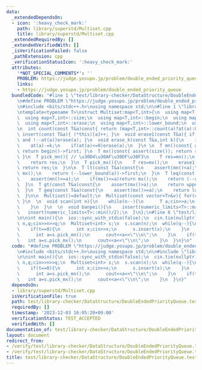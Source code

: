 ```yaml
---
data:
  _extendedDependsOn:
  - icon: ':heavy_check_mark:'
    path: library/superstd/Multiset.cpp
    title: library/superstd/Multiset.cpp
  _extendedRequiredBy: []
  _extendedVerifiedWith: []
  _isVerificationFailed: false
  _pathExtension: cpp
  _verificationStatusIcon: ':heavy_check_mark:'
  attributes:
    '*NOT_SPECIAL_COMMENTS*': ''
    PROBLEM: https://judge.yosupo.jp/problem/double_ended_priority_queue
    links:
    - https://judge.yosupo.jp/problem/double_ended_priority_queue
  bundledCode: "#line 1 \"test/library-checker/DataStructure/DoubleEndedPriorityQueue.test.cpp\"\
    \n#define PROBLEM \"https://judge.yosupo.jp/problem/double_ended_priority_queue\"\
    \n#include <bits/stdc++.h>\nusing namespace std;\n\n#line 1 \"library/superstd/Multiset.cpp\"\
    \ntemplate<typename T>\nstruct Multiset:map<T,int>{\n  using map<T,int>::at;\n\
    \  using map<T,int>::size;\n  using map<T,int>::begin;\n  using map<T,int>::rbegin;\n\
    \  using map<T,int>::erase;\n  using map<T,int>::lower_bound;\n  using map<T,int>::upper_bound;\n\
    \n  int count(const T&a)const{ return (map<T,int>::count(a)?at(a):0); }\n  void\
    \ insert(const T&a){ (*this)[a]++; }\n  void erase1(const T&a){ if(map<T,int>::count(a)\
    \ and !--at(a))erase(a); }\n  void erase_k(const T&a,int k){\n    if(map<T,int>::count(a))return;\n\
    \    at(a)-=k;\n    if(at(a)<=0)erase(a);\n  }\n \n  T mn()const{ assert(size());\
    \ return begin()->first; }\n  T mx()const{ assert(size()); return rbegin()->first;\
    \ }\n  T pick_mn(){ // \u30D4\u30AF\u30DF\u30F3\n    T res=mn();\n    erase1(res);\n\
    \    return res;\n  }\n  T pick_mx(){\n    T res=mx();\n    erase1(res);\n   \
    \ return res;\n  }\n\n  T lt(const T&a)const{\n    assert(mn()<a);\n    if(mx()<a)return\
    \ mx();\n    return (--lower_bound(a))->first;\n  }\n  T leq(const T&a)const{\n\
    \    assert(mn()<=a);\n    if(mx()<=a)return mx();\n    return (--upper_bound(a))->first;\n\
    \  }\n  T gt(const T&a)const{\n    assert(mx()>a);\n    return upper_bound(a)->first;\n\
    \  }\n  T geq(const T&a)const{\n    assert(mx()>=a);\n    return lower_bound(a)->first;\n\
    \  }\n\n  Multiset()=default;\n  Multiset(const vector<T>&v){ for(const auto&p:v)insert(p);\
    \ }\n  \n  void scan(int n){\n    while(n--){\n      T a;cin>>a;\n      insert(a);\n\
    \    }\n  }\n  \n  void banpei(){\n    insert(numeric_limits<T>::max()/2);\n \
    \   insert(numeric_limits<T>::min()/2);\n  }\n};\n#line 6 \"test/library-checker/DataStructure/DoubleEndedPriorityQueue.test.cpp\"\
    \n\nint main(){\n  ios::sync_with_stdio(false);\n  cin.tie(nullptr);\n\n  int\
    \ n,q;cin>>n>>q;\n  Multiset<int> s;\n  s.scan(n);\n  while(q--){\n    int t;cin>>t;\n\
    \    if(t==0){\n      int x;cin>>x;\n      s.insert(x);\n    }\n    if(t==1){\n\
    \      int a=s.pick_mn();\n      cout<<a<<\"\\n\";\n    }\n    if(t==2){\n   \
    \   int a=s.pick_mx();\n      cout<<a<<\"\\n\";\n    }\n  }\n}\n"
  code: "#define PROBLEM \"https://judge.yosupo.jp/problem/double_ended_priority_queue\"\
    \n#include <bits/stdc++.h>\nusing namespace std;\n\n#include \"library/superstd/Multiset.cpp\"\
    \n\nint main(){\n  ios::sync_with_stdio(false);\n  cin.tie(nullptr);\n\n  int\
    \ n,q;cin>>n>>q;\n  Multiset<int> s;\n  s.scan(n);\n  while(q--){\n    int t;cin>>t;\n\
    \    if(t==0){\n      int x;cin>>x;\n      s.insert(x);\n    }\n    if(t==1){\n\
    \      int a=s.pick_mn();\n      cout<<a<<\"\\n\";\n    }\n    if(t==2){\n   \
    \   int a=s.pick_mx();\n      cout<<a<<\"\\n\";\n    }\n  }\n}"
  dependsOn:
  - library/superstd/Multiset.cpp
  isVerificationFile: true
  path: test/library-checker/DataStructure/DoubleEndedPriorityQueue.test.cpp
  requiredBy: []
  timestamp: '2023-12-03 16:05:20+09:00'
  verificationStatus: TEST_ACCEPTED
  verifiedWith: []
documentation_of: test/library-checker/DataStructure/DoubleEndedPriorityQueue.test.cpp
layout: document
redirect_from:
- /verify/test/library-checker/DataStructure/DoubleEndedPriorityQueue.test.cpp
- /verify/test/library-checker/DataStructure/DoubleEndedPriorityQueue.test.cpp.html
title: test/library-checker/DataStructure/DoubleEndedPriorityQueue.test.cpp
---
```

